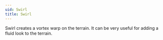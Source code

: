 ```yaml
---
uid: Swirl
title: Swirl
---
```


Swirl creates a vortex warp on the terrain. It can be very useful for adding a fluid look to the terrain.


